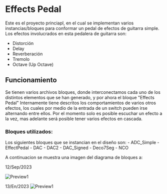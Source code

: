 # Effects Pedal
Este es el proyecto princiapl, en el cual se implementan varios instancias/bloques para conformar un pedal de efectos de guitarra simple.
Los efectos involucrados en esta pedalera de guitarra son:
  - Distorción
  - Delay
  - Reverberación
  - Tremolo
  - Octave (Up Octave)


## Funcionamiento

Se tienen varios archivos bloques, donde interconectamos cada uno de los distintos elementos que se han generado, y por ahora el bloque "Effects Pedal" Internamente tiene descritos los comportamientos de varios otros efectos, los cuales por medio de la entrada de un switch pueden irse alternando entre ellos. Por el momento solo es posible escuchar un efecto a la vez, mas adelante será posible tener varios efectos en cascada.


### Bloques utilizados:
  Los siguientes bloques que se instancian en el diseño son:
    -  ADC_Simple
    -  EffectPedal
    -  DAC
    -  DAC2
    -  DAC_Signed
    -  Deco7Seg
    -  NCO 


A continuacion se muestra una imagen del diagrama de bloques a:  

12/Sep/2023

![Preview1](https://i.imgur.com/kYXcSOG.png)

13/En/2023
![Preview1](https://user-images.githubusercontent.com/9735721/215596976-0fe0f7b9-005a-4b33-b3b6-0efe7b2b6b89.png)

